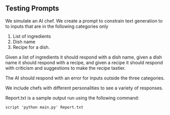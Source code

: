 ## Testing Prompts

We simulate an AI chef.
We create a prompt to constrain text generation to 
to inputs that are in the following categories only

1. List of ingredients
2. Dish name
3. Recipe for a dish.

Given a list of ingredients it should respond with a dish name, given a dish name it should respond with a recipe, and given a recipe it should respond with criticism and suggestions to make the recipe tastier. 

The AI should respond with an error for inputs outside
the three categories.

We include chefs with different personalities to see 
a variety of responses.

Report.txt is a sample output run using the following
command:

```
script 'python main.py' Report.txt
```